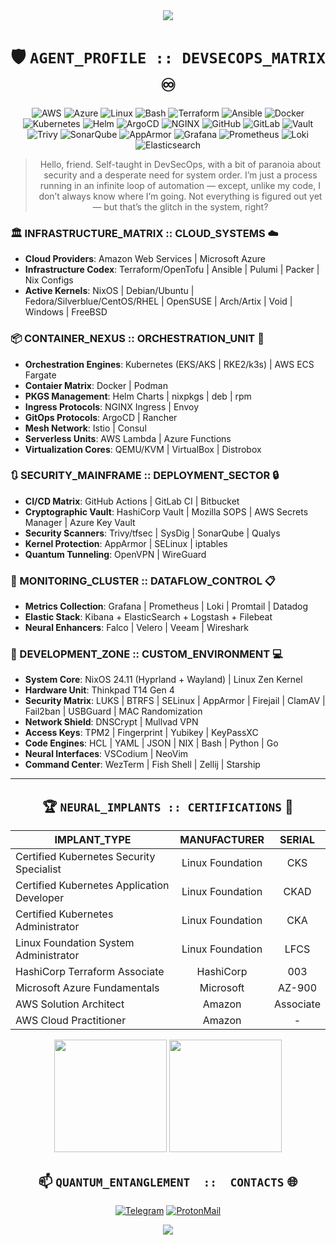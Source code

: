 <div align="center">
  <img src="https://raw.githubusercontent.com/andreasbm/readme/master/assets/lines/rainbow.png">
</div>

<div align="center">

# 🛡️ `AGENT_PROFILE :: DEVSECOPS_MATRIX` ♾️

![AWS](https://img.shields.io/badge/-Amazon_Web_Services-232F3E?style=flat-square&logo=amazonwebservices&logoColor=white)
![Azure](https://custom-icon-badges.demolab.com/badge/Microsoft%20Azure-0089D6?logo=msazure&logoColor=white)
![Linux](https://img.shields.io/badge/-Linux-FCC624?style=flat-square&logo=linux&logoColor=black)
![Bash](https://img.shields.io/badge/-Bash-4EAA25?style=flat-square&logo=gnu-bash&logoColor=white)
![Terraform](https://img.shields.io/badge/-Terraform-7B42BC?style=flat-square&logo=terraform&logoColor=white)
![Ansible](https://img.shields.io/badge/-Ansible-EE0000?style=flat-square&logo=ansible&logoColor=white)
![Docker](https://img.shields.io/badge/-Docker-2496ED?style=flat-square&logo=docker&logoColor=white)
![Kubernetes](https://img.shields.io/badge/-Kubernetes-326CE5?style=flat-square&logo=kubernetes&logoColor=white)
![Helm](https://img.shields.io/badge/-Helm-0F1689?style=flat-square&logo=helm&logoColor=white)
![ArgoCD](https://img.shields.io/badge/-ArgoCD-EF7B4D?style=flat-square&logo=argo&logoColor=white)
![NGINX](https://img.shields.io/badge/-NGINX-009639?style=flat-square&logo=nginx&logoColor=white)
![GitHub](https://img.shields.io/badge/-GitHub_Actions-181717?style=flat-square&logo=github&logoColor=white)
![GitLab](https://img.shields.io/badge/-GitLab_CI-FCA121?style=flat-square&logo=gitlab&logoColor=white)
![Vault](https://img.shields.io/badge/-HashiCorp_Vault-000000?style=flat-square&logo=vault&logoColor=white)
![Trivy](https://img.shields.io/badge/-Trivy-1904DA?style=flat&logo=trivy&logoColor=white)
![SonarQube](https://img.shields.io/badge/-SonarQube-4E9BCD?style=flat-square&logo=sonarqube&logoColor=white)
![AppArmor](https://img.shields.io/badge/-AppArmor-3C6EB4?style=flat-square&logo=apparmor&logoColor=white)
![Grafana](https://img.shields.io/badge/-Grafana-F46800?style=flat-square&logo=grafana&logoColor=white)
![Prometheus](https://img.shields.io/badge/-Prometheus-E6522C?style=flat-square&logo=prometheus&logoColor=white)
![Loki](https://img.shields.io/badge/-Loki-F5A800?style=flat-square&logo=grafana&logoColor=white)
![Elasticsearch](https://img.shields.io/badge/-ELK_Stack-005571?style=flat-square&logo=elasticsearch&logoColor=white)

> Hello, friend. Self-taught in DevSecOps, with a bit of paranoia about security and a desperate need for system order. I’m just a process running in an infinite loop of automation — except, unlike my code, I don’t always know where I’m going. Not everything is figured out yet — but that’s the glitch in the system, right?

</div>

### 🏛️ INFRASTRUCTURE_MATRIX :: CLOUD_SYSTEMS ☁️
- **Cloud Providers**: Amazon Web Services | Microsoft Azure
- **Infrastructure Codex**: Terraform/OpenTofu | Ansible | Pulumi | Packer | Nix Configs
- **Active Kernels**: NixOS | Debian/Ubuntu | Fedora/Silverblue/CentOS/RHEL | OpenSUSE | Arch/Artix | Void | Windows | FreeBSD

### 📦 CONTAINER_NEXUS :: ORCHESTRATION_UNIT 🐋
- **Orchestration Engines**: Kubernetes (EKS/AKS | RKE2/k3s) | AWS ECS Fargate
- **Contaier Matrix**: Docker | Podman
- **PKGS Management**: Helm Charts | nixpkgs | deb | rpm
- **Ingress Protocols**: NGINX Ingress | Envoy
- **GitOps Protocols**: ArgoCD | Rancher
- **Mesh Network**: Istio | Consul
- **Serverless Units**: AWS Lambda | Azure Functions
- **Virtualization Cores**: QEMU/KVM | VirtualBox | Distrobox

### 🔃 SECURITY_MAINFRAME :: DEPLOYMENT_SECTOR 🔒
- **CI/CD Matrix**: GitHub Actions | GitLab CI | Bitbucket
- **Cryptographic Vault**: HashiCorp Vault | Mozilla SOPS | AWS Secrets Manager | Azure Key Vault
- **Security Scanners**: Trivy/tfsec | SysDig | SonarQube | Qualys
- **Kernel Protection**: AppArmor | SELinux | iptables
- **Quantum Tunneling**: OpenVPN | WireGuard

### 📶 MONITORING_CLUSTER :: DATAFLOW_CONTROL 📋
- **Metrics Collection**: Grafana | Prometheus | Loki | Promtail | Datadog
- **Elastic Stack**: Kibana + ElasticSearch + Logstash + Filebeat
- **Neural Enhancers**: Falco | Velero | Veeam | Wireshark

### 🔧 DEVELOPMENT_ZONE :: CUSTOM_ENVIRONMENT 💻
- **System Core**: NixOS 24.11 (Hyprland + Wayland) | Linux Zen Kernel
- **Hardware Unit**: Thinkpad T14 Gen 4
- **Security Matrix**: LUKS | BTRFS | SELinux | AppArmor | Firejail | ClamAV | Fail2ban | USBGuard | MAC Randomization
- **Network Shield**: DNSCrypt | Mullvad VPN
- **Access Keys**: TPM2 | Fingerprint | Yubikey | KeyPassXC
- **Code Engines**: HCL | YAML | JSON | NIX | Bash | Python | Go
- **Neural Interfaces**: VSCodium | NeoVim
- **Command Center**: WezTerm | Fish Shell | Zellij | Starship

---

<div align="center">

## 🏆 `NEURAL_IMPLANTS :: CERTIFICATIONS` 📜

| IMPLANT_TYPE | MANUFACTURER | SERIAL |
|--------------|:----------:|:--------:|
| Certified Kubernetes Security Specialist | Linux Foundation | CKS |
| Certified Kubernetes Application Developer | Linux Foundation | CKAD |
| Certified Kubernetes Administrator | Linux Foundation | CKA |
| Linux Foundation System Administrator | Linux Foundation | LFCS |
| HashiCorp Terraform Associate | HashiCorp | 003 |
| Microsoft Azure Fundamentals | Microsoft | AZ-900 |
| AWS Solution Architect | Amazon | Associate |
| AWS Cloud Practitioner | Amazon | - |

<div align="center">
  <img height="180em" src="https://github-readme-stats.vercel.app/api/top-langs/?username=thejondaw&layout=compact&theme=tokyonight"/>
  <img height="180em" src="https://github-readme-stats.vercel.app/api?username=thejondaw&show_icons=true&theme=tokyonight"/>
</div>

## 📫 `QUANTUM_ENTANGLEMENT  ::  CONTACTS` 🌐

[![Telegram](https://img.shields.io/badge/-telegram-2AABEE?style=flat-square&logo=telegram&logoColor=white&labelColor=0088cc)](https://t.me/jondaw)
[![ProtonMail](https://img.shields.io/badge/-protonmail-8B89CC?style=flat-square&logo=protonmail&logoColor=white&labelColor=505061)](mailto:aleks.safronov@proton.me)

</div>

<div align="center">
  <img src="https://raw.githubusercontent.com/andreasbm/readme/master/assets/lines/rainbow.png">
</div>
